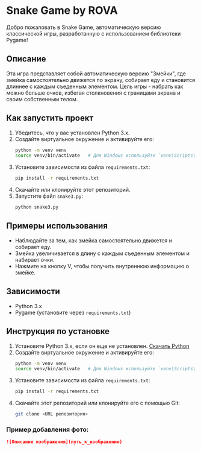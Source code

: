 # Snake Game by ROVA

Добро пожаловать в Snake Game, автоматическую версию классической игры, разработанную с использованием библиотеки Pygame!

## Описание

Эта игра представляет собой автоматическую версию "Змейки", где змейка самостоятельно движется по экрану, собирает еду и становится длиннее с каждым съеденным элементом. Цель игры - набрать как можно больше очков, избегая столкновения с границами экрана и своим собственным телом.

## Как запустить проект

1. Убедитесь, что у вас установлен Python 3.x.
2. Создайте виртуальное окружение и активируйте его:
    ```bash
    python -m venv venv
    source venv/bin/activate   # Для Windows используйте `venv\Scripts\activate`
    ```
3. Установите зависимости из файла `requirements.txt`:
    ```bash
    pip install -r requirements.txt
    ```
4. Скачайте или клонируйте этот репозиторий.
5. Запустите файл `snake3.py`:
    ```bash
    python snake3.py
    ```

## Примеры использования

- Наблюдайте за тем, как змейка самостоятельно движется и собирает еду.
- Змейка увеличивается в длину с каждым съеденным элементом и набирает очки.
- Нажмите на кнопку V, чтобы получить внутреннюю информацию о змейке.

## Зависимости

- Python 3.x
- Pygame (установите через `requirements.txt`)

## Инструкция по установке

1. Установите Python 3.x, если он еще не установлен. [Скачать Python](https://www.python.org/downloads/)
2. Создайте виртуальное окружение и активируйте его:
    ```bash
    python -m venv venv
    source venv/bin/activate   # Для Windows используйте `venv\Scripts\activate`
    ```
3. Установите зависимости из файла `requirements.txt`:
    ```bash
    pip install -r requirements.txt
    ```
4. Скачайте этот репозиторий или клонируйте его с помощью Git:
    ```bash
    git clone <URL репозитория>
    ```

### Пример добавления фото:
```markdown
![Описание изображения](путь_к_изображению)

